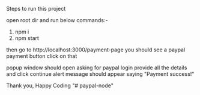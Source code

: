 Steps to run this project

open root dir and run below commands:-
1. npm i
2. npm start

then go to http://localhost:3000/payment-page you should see a paypal payment button
click on that

popup window should open asking for paypal login
provide all the details and click continue 
alert message should appear saying "Payment success!"



Thank you,
Happy Coding
"# paypal-node" 
